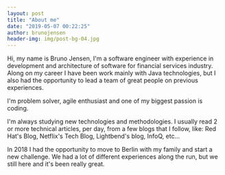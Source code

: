 ```yaml
---
layout: post
title: "About me"
date: "2019-05-07 00:22:25"
author: brunojensen
header-img: img/post-bg-04.jpg
---
```


Hi, my name is Bruno Jensen, I'm a software engineer with experience in development and architecture of software for financial services industry. Along on my career I have been work mainly with Java technologies, but I also had the opportunity to lead a team of great people on previous experiences.

I'm problem solver, agile enthusiast and one of my biggest passion is coding.

I'm always studying new technologies and methodologies. I usually read 2 or more technical articles, per day, from a few blogs that I follow, like: Red Hat's Blog, Netflix's Tech Blog, Lightbend's blog, InfoQ, etc...

In 2018 I had the opportunity to move to Berlin with my family and start a new challenge. We had a lot of
different experiences along the run, but we still here and it's been really great.
